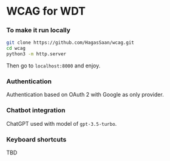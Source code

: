 # WCAG for WDT

### To make it run locally

```bash
git clone https://github.com/HagasSaan/wcag.git
cd wcag
python3 -m http.server
```

Then go to `localhost:8000` and enjoy.

### Authentication
Authentication based on OAuth 2 with Google as only provider.

### Chatbot integration
ChatGPT used with model of `gpt-3.5-turbo`.

### Keyboard shortcuts
TBD
